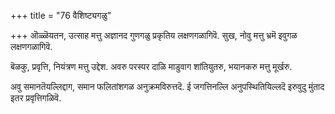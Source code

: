 +++
title = "76 वैशिष्ट्यगळु"

+++
ऒळ्ळॆयतन, उत्साह मत्तु अज्ञानद गुणगळु प्रकृतिय लक्षणगळागिवॆ. सुख, नोवु मत्तु भ्रमॆ इवुगळ लक्षणगळागिवॆ.

बॆळकु, प्रवृत्ति, नियंत्रण मत्तु उद्देश. अवरु परस्पर दाळि माडुवाग शांतियुतरु, भयानकरु मत्तु मूर्खरु.

अवु समानतॆयल्लिद्दाग, समान फलितांशगळ अनुक्रमविरुत्तदॆ. ई जगत्तिनल्लि अनुपस्थितियिल्लदॆ इरुवुदु मुंताद इतर प्रवृत्तिगळिवॆ.

